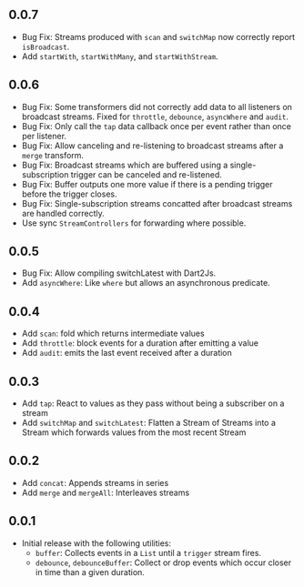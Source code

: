 ## 0.0.7

- Bug Fix: Streams produced with `scan` and `switchMap` now correctly report
  `isBroadcast`.
- Add `startWith`, `startWithMany`, and `startWithStream`.

## 0.0.6

- Bug Fix: Some transformers did not correctly add data to all listeners on
  broadcast streams. Fixed for `throttle`, `debounce`, `asyncWhere` and `audit`.
- Bug Fix: Only call the `tap` data callback once per event rather than once per
  listener.
- Bug Fix: Allow canceling and re-listening to broadcast streams after a
  `merge` transform.
- Bug Fix: Broadcast streams which are buffered using a single-subscription
  trigger can be canceled and re-listened.
- Bug Fix: Buffer outputs one more value if there is a pending trigger before
  the trigger closes.
- Bug Fix: Single-subscription streams concatted after broadcast streams are
  handled correctly.
- Use sync `StreamControllers` for forwarding where possible.

## 0.0.5

- Bug Fix: Allow compiling switchLatest with Dart2Js.
- Add `asyncWhere`: Like `where` but allows an asynchronous predicate.

## 0.0.4
- Add `scan`: fold which returns intermediate values
- Add `throttle`: block events for a duration after emitting a value
- Add `audit`: emits the last event received after a duration

## 0.0.3

- Add `tap`: React to values as they pass without being a subscriber on a stream
- Add `switchMap` and `switchLatest`: Flatten a Stream of Streams into a Stream
  which forwards values from the most recent Stream

## 0.0.2

- Add `concat`: Appends streams in series
- Add `merge` and `mergeAll`: Interleaves streams

## 0.0.1

- Initial release with the following utilities:
  - `buffer`: Collects events in a `List` until a `trigger` stream fires.
  - `debounce`, `debounceBuffer`: Collect or drop events which occur closer in
    time than a given duration.
